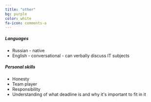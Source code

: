 ```yaml
---
title: "other"
bg: purple
color: white
fa-icon: comments-o
---
```


##### Languages

* Russian - native
* English - conversational - can verbally discuss IT subjects

##### Personal skills

* Honesty
* Team player
* Responsibility
* Understanding of what deadline is and why it's important to fit in it
